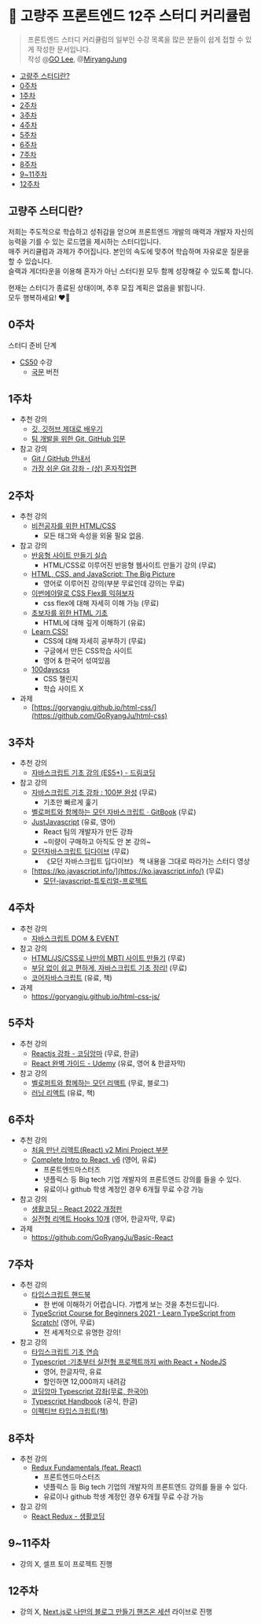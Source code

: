 # 🥂 고량주 프론트엔드 12주 스터디 커리큘럼
> 프론트엔드 스터디 커리큘럼의 일부인 수강 목록을 많은 분들이 쉽게 접할 수 있게 작성한 문서입니다.  
> 작성 @[GO Lee](https://github.com/goleedev), @[MiryangJung](https://github.com/MiryangJung)

- [고량주 스터디란?](#고량주-스터디란)
- [0주차](#0주차)
- [1주차](#1주차)
- [2주차](#2주차)
- [3주차](#3주차)
- [4주차](#4주차)
- [5주차](#5주차)
- [6주차](#6주차)
- [7주차](#7주차)
- [8주차](#8주차)
- [9~11주차](#911주차)
- [12주차](#12주차)

## 고량주 스터디란?

저희는 주도적으로 학습하고 성취감을 얻으며 프론트엔드 개발의 매력과 개발자 자신의 능력을 기를 수 있는 로드맵을 제시하는 스터디입니다.  
매주 커리큘럼과 과제가 주어집니다. 본인의 속도에 맞추어 학습하며 자유로운 질문을 할 수 있습니다.  
슬랙과 게더타운을 이용해 혼자가 아닌 스터디원 모두 함께 성장해갈 수 있도록 합니다.

현재는 스터디가 종료된 상태이며, 추후 모집 계획은 없음을 밝힙니다.  
모두 행복하세요! ❤️‍🔥

## 0주차

스터디 준비 단계
- [CS50](https://www.youtube.com/channel/UCcabW7890RKJzL968QWEykA) 수강
    - [국문](https://www.boostcourse.org/cs112) 버전

## 1주차

- 추천 강의
  - [깃, 깃허브 제대로 배우기](https://www.youtube.com/watch?v=Z9dvM7qgN9s)
  - [팀 개발을 위한 Git, GitHub 입문](https://inf.run/QqnS)
- 참고 강의
  - [Git / GitHub 안내서](https://subicura.com/git/)
  - [가장 쉬운 Git 강좌 - (상) 혼자작업편](https://www.youtube.com/watch?v=FXDjmsiv8fI)

## 2주차

- 추천 강의
  - [비전공자를 위한 HTML/CSS](https://www.boostcourse.org/cs120)
    - 모든 태그와 속성을 외울 필요 없음.
- 참고 강의
    - [반응형 사이트 만들기 실습](https://inf.run/Pk6m)
        - HTML/CSS로 이루어진 반응형 웹사이트 만들기 강의 (무료)
    - [HTML, CSS, and JavaScript: The Big Picture](https://www.pluralsight.com/courses/html-css-javascript-big-picture)
        - 영어로 이루어진 강의(부분 무료인데 강의는 무료)
    - [이번에야말로 CSS Flex를 익혀보자](https://studiomeal.com/archives/197)
        - css flex에 대해 자세히 이해 가능 (무료)
    - [초보자를 위한 HTML 기초](https://inf.run/4ayc)
        - HTML에 대해 깊게 이해하기 (유료)
    - [Learn CSS!](https://web.dev/learn/css/)
        - CSS에 대해 자세히 공부하기 (무료)
        - 구글에서 만든 CSS학습 사이트
        - 영어 & 한국어 섞여있음
    - [100dayscss](https://100dayscss.com/)
        - CSS 챌린지
        - 학습 사이트 X
- 과제
  - [https://goryangju.github.io/html-css/](https://github.com/GoRyangJu/html-css)

## 3주차

- 추천 강의
  - [자바스크립트 기초 강의 (ES5+) - 드림코딩](https://www.youtube.com/playlist?list=PLv2d7VI9OotTVOL4QmPfvJWPJvkmv6h-2)
- 참고 강의
  - [자바스크립트 기초 강좌 : 100분 완성](https://youtu.be/KF6t61yuPCY) (무료)
    - 기초만 빠르게 훑기
  - [벨로퍼트와 함께하는 모던 자바스크립트 · GitBook](https://learnjs.vlpt.us/) (무료)
  - [JustJavascript](https://justjavascript.com/) (유료, 영어)
    - React 팀의 개발자가 만든 강좌
    - ~미량이 구매하고 아직도 안 본 강의~
  - [모던자바스크립트 딥다이브](https://inf.run/jsmg) (무료)
    - 《모던 자바스크립트 딥다이브》 책 내용을 그대로 따라가는 스터디 영상
  - [https://ko.javascript.info/](https://ko.javascript.info/) (무료)
    - [모던-javascript-튜토리얼-프로젝트](https://violetboralee.medium.com/%EB%AA%A8%EB%8D%98-javascript-%ED%8A%9C%ED%86%A0%EB%A6%AC%EC%96%BC-%ED%94%84%EB%A1%9C%EC%A0%9D%ED%8A%B8-4338630fef35) 

## 4주차

- 추천 강의
  - [자바스크립트 DOM & EVENT](https://youtube.com/playlist?list=PLZKTXPmaJk8JVQv3XSNF8yJMdsxbFrO3S)
- 참고 강의
  - [HTML/JS/CSS로 나만의 MBTI 사이트 만들기](https://edu.goorm.io/lecture/25652/%ED%95%98%EB%A3%A8-10%EB%B6%84-web-project-html-js-css%EB%A1%9C-%EB%82%98%EB%A7%8C%EC%9D%98-mbti-%EC%82%AC%EC%9D%B4%ED%8A%B8-%EB%A7%8C%EB%93%A4%EA%B8%B0) (무료)
  - [부담 없이 쉽고 편하게, 자바스크립트 기초 정리!](https://edu.goorm.io/lecture/14938/%EB%B6%80%EB%8B%B4-%EC%97%86%EC%9D%B4-%EC%89%BD%EA%B3%A0-%ED%8E%B8%ED%95%98%EA%B2%8C-%EC%9E%90%EB%B0%94%EC%8A%A4%ED%81%AC%EB%A6%BD%ED%8A%B8-%EA%B8%B0%EC%B4%88-%EC%A0%95%EB%A6%AC) (무료)
  - [코어자바스크립트](http://book.naver.com/bookdb/book_detail.naver?bid=15433261) (유료, 책)
- 과제
  - https://goryangju.github.io/html-css-js/ 

## 5주차

- 추천 강의
  - [Reactjs 강좌 - 코딩앙마](https://www.youtube.com/playlist?list=PLZKTXPmaJk8J_fHAzPLH8CJ_HO_M33e7-) (무료, 한글)
  - [React 완벽 가이드 - Udemy](https://www.udemy.com/course/best-react/) (유료, 영어 & 한글자막)
- 참고 강의
  - [벨로퍼트와 함께하는 모던 리액트](https://react.vlpt.us/) (무료, 블로그)
  - [러닝 리액트](http://book.naver.com/bookdb/book_detail.naver?bid=20648949) (유료, 책)

## 6주차

- 추천 강의
  - [처음 만난 리액트(React) v2  Mini Project 부분](https://www.youtube.com/playlist?list=PLo3AHtncM26y0qX58gjc_QrkYlBCzQ2R_)
  - [Complete Intro to React, v6](https://frontendmasters.com/courses/complete-react-v6/) (영어, 유료)
    - 프론트엔드마스터즈
    - 넷플릭스 등 Big tech 기업 개발자의 프론트엔드 강의를 들을 수 있다.
    - 유료이나 github 학생 계정인 경우 6개월 무료 수강 가능
- 참고 강의
  - [생활코딩 - React 2022 개정판](https://www.youtube.com/playlist?list=PLuHgQVnccGMCOGstdDZvH41x0Vtvwyxu7)
  - [실전형 리액트 Hooks 10개](https://nomadcoders.co/react-hooks-introduction) (영어, 한글자막, 무료)
- 과제
  - https://github.com/GoRyangJu/Basic-React

## 7주차

- 추천 강의
  - [타입스크립트 핸드북](https://joshua1988.github.io/ts/)
    - 한 번에 이해하기 어렵습니다. 가볍게 보는 것을 추천드립니다.
  - [TypeScript Course for Beginners 2021 - Learn TypeScript from Scratch!](https://www.youtube.com/watch?v=BwuLxPH8IDs) (영어, 무료)
    - 전 세계적으로 유명한 강의!
- 참고 강의
  - [타입스크립트 기초 연습](https://velog.io/@velopert/typescript-basics)
  - [Typescript :기초부터 실전형 프로젝트까지 with React + NodeJS](https://www.udemy.com/course/best-typescript-21/)
    - 영어, 한글자막, 유료
    - 할인하면 12,000까지 내려감
  - [코딩앙마 Typescript 강좌(무료, 한국어)](https://www.youtube.com/playlist?list=PLZKTXPmaJk8KhKQ_BILr1JKCJbR0EGlx0)
  - [Typescript Handbook](https://typescript-kr.github.io/) (공식, 한글)
  - [이펙티브 타입스크립트(책)](http://book.naver.com/bookdb/book_detail.naver?bid=20611649)

## 8주차

- 추천 강의
  - [Redux Fundamentals (feat. React)](https://frontendmasters.com/courses/redux-fundamentals/)
    - 프론트엔드마스터즈
    - 넷플릭스 등 Big tech 기업의 개발자의 프론트엔드 강의를 들을 수 있다.
    - 유료이나 github 학생 계정인 경우 6개월 무료 수강 가능
- 참고 강의
  - [React Redux - 생활코딩](https://www.youtube.com/watch?v=yjuwpf7VH74)

## 9~11주차

- 강의 X, 셀프 토이 프로젝트 진행

## 12주차

- 강의 X, [Next.js로 나만의 블로그 만들기 핸즈온 세션](https://event-us.kr/miryang/event/42689) 라이브로 진행
